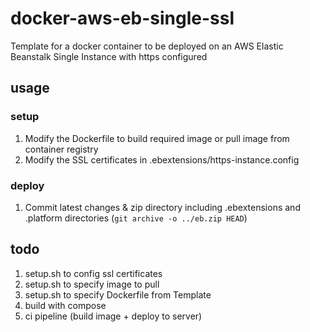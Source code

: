 # docker-aws-eb-single-ssl
Template for a docker container to be deployed on an AWS Elastic Beanstalk Single Instance with https configured

## usage

### setup
1. Modify the Dockerfile to build required image or pull image from container registry
2. Modify the SSL certificates in .ebextensions/https-instance.config

### deploy
1. Commit latest changes & zip directory including .ebextensions and .platform directories (`git archive -o ../eb.zip HEAD`)

## todo
1. setup.sh to config ssl certificates
2. setup.sh to specify image to pull
3. setup.sh to specify Dockerfile from Template
4. build with compose
5. ci pipeline (build image + deploy to server)
